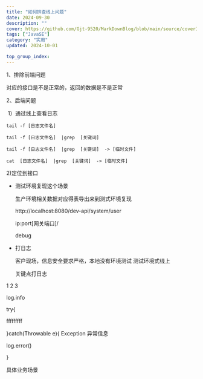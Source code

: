 ```yaml
---
title: "如何排查线上问题"
date: 2024-09-30
description: ""
cover: https://github.com/Gjt-9520/MarkDownBlog/blob/main/source/coverImages/Aimage-135/Aimage11.jpg?raw=true
tags: ["JavaSE"]
category: "实用"
updated: 2024-10-01

top_group_index:
---
```


1、排除前端问题

   对应的接口是不是正常的，返回的数据是不是正常

2、后端问题

​    1）通过线上查看日志

```
tail -f [日志文件名]  

tail -f [日志文件名]  |grep  [关键词]

tail -f [日志文件名]  |grep  [关键词]  -> [临时文件]

cat  [日志文件名]  |grep  [关键词]  -> [临时文件]
```



2)定位到接口

* 测试环境复现这个场景

  生产环境相关数据对应得表导出来到测式环境复现

  

  http://localhost:8080/dev-api/system/user

  ip:port[网关端口]/

  debug

* 打日志

  客户现场，信息安全要求严格，本地没有环境测试    测试环境式线上

  关键点打日志

1   2   3

log.info        



try{

   fffffffff

}catch(Throwable e){           Exception    异常信息         

  log.error()

}



具体业务场景 